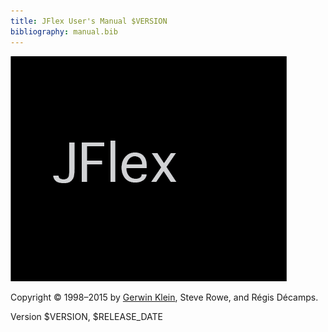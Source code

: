 ```yaml
---
title: JFlex User's Manual $VERSION
bibliography: manual.bib
---
```


<!-- TODO: add HTML/CSS formatting -->

![](jflex-black.png)

Copyright © 1998–2015 by 
[Gerwin Klein](http://www.doclsf.de), Steve Rowe, and Régis Décamps.

Version $VERSION, $RELEASE_DATE

